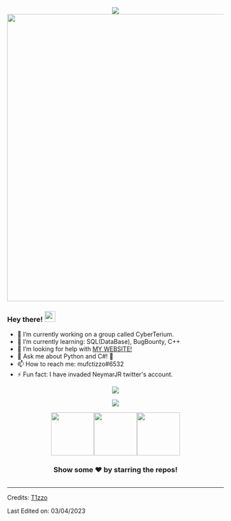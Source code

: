 <div align = "center">
  <img align="center" src= "https://cdn.discordapp.com/attachments/1092164239352930416/1092247779633528923/New_Project_42_43A31A6.png" />
  <img src=https://github.com/VinayakBector2002/VinayakBector2002/blob/master/Hnet-image%20(3).gif width="667px">
 </div>
 <div align = "center"> 
</div>




### Hey there! <img src="https://media.giphy.com/media/hvRJCLFzcasrR4ia7z/giphy.gif" width="25px">

- 🔭 I’m currently working on a group called CyberTerium.
- 🌱 I’m currently learning: SQL(DataBase), BugBounty, C++
- 🤔 I’m looking for help with <a href = "https://ckdev.alwaysdata.net"> MY WEBSITE! </a>
- 💬 Ask me about Python and C#! 🐍
- 📫 How to reach me: mufctizzo#6532
- ⚡ Fun fact: I have invaded NeymarJR twitter's account.
<!--Got the trophies from https://github.com/ryo-ma/github-profile-trophy#margin-width -->
<div align = "center">
  <img align="center" src= "https://github-profile-trophy.vercel.app/?username=t1zzo&theme=dracula&rank=S,AAA,AA,B,C,A&margin-w=10" />
</div>
<p></p>
<div align = "center">
  <p><img align="center" src="https://github-readme-stats.vercel.app/api/top-langs/?username=t1zzo&theme=dark&layout=compact" /></p><p><img src="https://i.giphy.com/media/LMt9638dO8dftAjtco/200.webp" width="100"><img src="https://i.giphy.com/media/IdyAQJVN2kVPNUrojM/200.webp" width="100"><img src="https://i.giphy.com/media/KzJkzjggfGN5Py6nkT/200.webp" width="100"><!--<img src=https://media3.giphy.com/media/XAxylRMCdpbEWUAvr8/giphy.gif width="105"><img src=https://media4.giphy.com/media/fsEaZldNC8A1PJ3mwp/giphy.gif width="105">--></p>
  
</div>
<div align="center">

### Show some ❤️ by starring the repos!

</div>

<div align = "center">
  <img align="center" src= "" />
</div>

-----
Credits: [T1zzo](https://github.com/t1zzo)

Last Edited on: 03/04/2023
